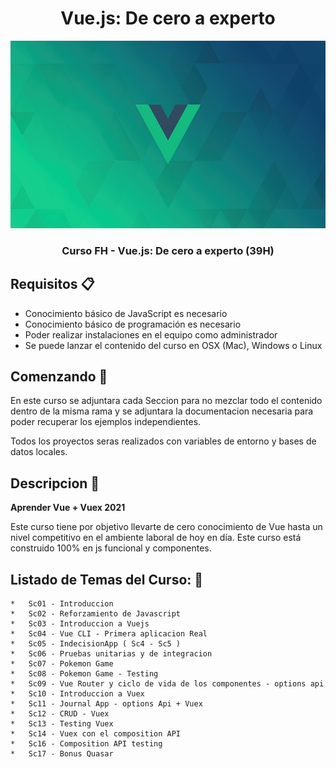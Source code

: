 <div align="center">
  <h1>Vue.js: De cero a experto</h1>
  <img src="./assets/vue-js.jpeg" alt="vue logo" height="300px">
  <h3 style="font-weight:bold;" >Curso FH - Vue.js: De cero a experto (39H)</h3>
  <h5></h5>
</div>

## Requisitos :clipboard:

*   Conocimiento básico de JavaScript es necesario
*   Conocimiento básico de programación es necesario
*   Poder realizar instalaciones en el equipo como administrador
*   Se puede lanzar el contenido del curso en OSX (Mac), Windows o Linux


## Comenzando 🚀

<p>En este curso se adjuntara cada Seccion para no mezclar todo el contenido dentro de la misma rama y se adjuntara la documentacion necesaria para poder recuperar los ejemplos independientes.</p>
<p>Todos los proyectos seras realizados con variables de entorno y bases de datos locales.</p>

## Descripcion :notebook:
**Aprender Vue + Vuex 2021**
<p>Este curso tiene por objetivo llevarte de cero conocimiento de Vue hasta un nivel competitivo en el ambiente laboral de hoy en día. Este curso está construido 100% en js funcional y  componentes.</p>

## Listado de Temas del Curso: 💯
    *   Sc01 - Introduccion
    *   Sc02 - Reforzamiento de Javascript
    *   Sc03 - Introduccion a Vuejs
    *   Sc04 - Vue CLI - Primera aplicacion Real
    *   Sc05 - IndecisionApp ( Sc4 - Sc5 )
    *   Sc06 - Pruebas unitarias y de integracion
    *   Sc07 - Pokemon Game
    *   Sc08 - Pokemon Game - Testing
    *   Sc09 - Vue Router y ciclo de vida de los componentes - options api
    *   Sc10 - Introduccion a Vuex
    *   Sc11 - Journal App - options Api + Vuex
    *   Sc12 - CRUD - Vuex
    *   Sc13 - Testing Vuex
    *   Sc14 - Vuex con el composition API
    *   Sc16 - Composition API testing
    *   Sc17 - Bonus Quasar